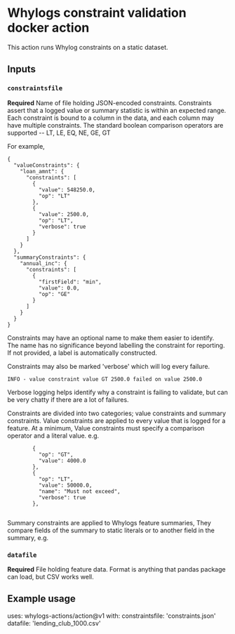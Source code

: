 # Whylogs constraint validation docker action

This action runs Whylog constraints on a static dataset.

## Inputs

### `constraintsfile`

**Required** Name of file holding JSON-encoded constraints.
Constraints assert that a logged value or summary statistic is within an expected range.
Each constraint is bound to a column in the data, and each column may have multiple constraints.
The standard boolean comparison operators are supported -- LT, LE, EQ, NE, GE, GT

For example, 
```
{
  "valueConstraints": {
    "loan_amnt": {
      "constraints": [
        {
          "value": 548250.0,
          "op": "LT"
        },
        {
          "value": 2500.0,
          "op": "LT",
          "verbose": true
        }
      ]
    }
  },
  "summaryConstraints": {
    "annual_inc": {
      "constraints": [
        {
          "firstField": "min",
          "value": 0.0,
          "op": "GE"
        }
      ]
    }
  }
}
```

Constraints may have an optional name to make them easier to identify.  
The name has no significance beyond labelling the constraint for reporting.   If not provided, a label is automatically constructed. 

Constraints may also be marked 'verbose' which will log every failure.
```
INFO - value constraint value GT 2500.0 failed on value 2500.0
```
Verbose logging helps identify why a constraint is failing to validate, but can be very chatty if there are a lot of failures.

Constraints are divided into two categories; value constraints and summary constraints.
Value constraints are applied to every value that is logged for a feature. At a minimum, 
Value constraints must specify a comparison operator and a literal value.
e.g. 
```
        {
          "op": "GT",
          "value": 4000.0
        },
        {
          "op": "LT",
          "value": 50000.0,
          "name": "Must not exceed",
          "verbose": true 
        },
        
```

Summary constraints are applied to Whylogs feature summaries, They compare fields of the summary to static literals or to another field in the summary,
e.g.    




### `datafile`

**Required** File holding feature data.  Format is anything that pandas package can load, but CSV works well.

## Example usage

uses: whylogs-actions/action@v1
with:
  constraintsfile: 'constraints.json'
  datafile: 'lending_club_1000.csv'
